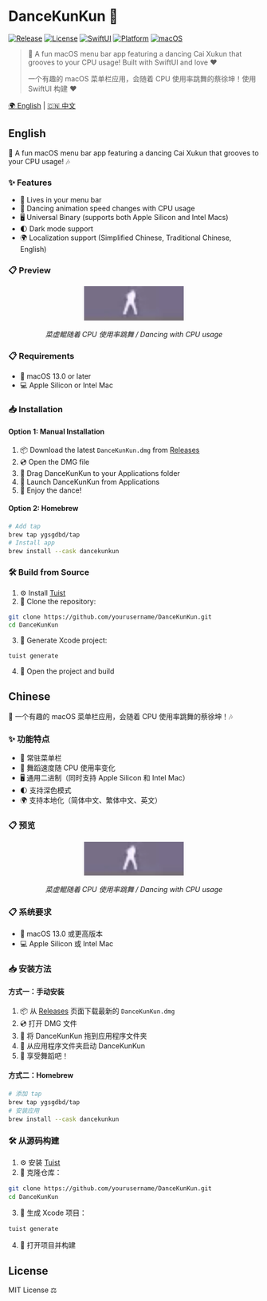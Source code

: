 # DanceKunKun 🕺

[![Release](https://img.shields.io/github/v/release/ygsgdbd/DanceKunKun)](https://github.com/ygsgdbd/DanceKunKun/releases/latest)
[![License](https://img.shields.io/github/license/ygsgdbd/DanceKunKun)](LICENSE)
[![SwiftUI](https://img.shields.io/badge/SwiftUI-blue.svg?style=flat&logo=swift&logoColor=white)](https://developer.apple.com/xcode/swiftui)
[![Platform](https://img.shields.io/badge/platform-macOS-lightgrey.svg?style=flat)](https://www.apple.com/macos)
[![macOS](https://img.shields.io/badge/macOS-13.0+-orange.svg?style=flat&logo=apple&logoColor=white)](https://www.apple.com/macos)

> 🕺 A fun macOS menu bar app featuring a dancing Cai Xukun that grooves to your CPU usage! Built with SwiftUI and love ❤️
> 
> 一个有趣的 macOS 菜单栏应用，会随着 CPU 使用率跳舞的蔡徐坤！使用 SwiftUI 构建 ❤️

[🌍 English](#english) | [🇨🇳 中文](#chinese)

## English

🎵 A fun macOS menu bar app featuring a dancing Cai Xukun that grooves to your CPU usage! 🎶

### ✨ Features

- 🎯 Lives in your menu bar
- 💃 Dancing animation speed changes with CPU usage
- 🖥️ Universal Binary (supports both Apple Silicon and Intel Macs)
- 🌓 Dark mode support
- 🌍 Localization support (Simplified Chinese, Traditional Chinese, English)

### 📋 Preview

<div align="center">
  <img src="Screenshots/dance.gif" width="200" alt="Dancing Preview">
  <p><em>菜虚鲲随着 CPU 使用率跳舞 / Dancing with CPU usage</em></p>
</div>

### 📋 Requirements

- 🍎 macOS 13.0 or later
- 💻 Apple Silicon or Intel Mac

### 📥 Installation

#### Option 1: Manual Installation

1. 📦 Download the latest `DanceKunKun.dmg` from [Releases](../../releases)
2. 💿 Open the DMG file
3. 📱 Drag DanceKunKun to your Applications folder
4. 🚀 Launch DanceKunKun from Applications
5. 🎉 Enjoy the dance! 

#### Option 2: Homebrew

```bash
# Add tap
brew tap ygsgdbd/tap
# Install app
brew install --cask dancekunkun
```

### 🛠️ Build from Source

1. ⚙️ Install [Tuist](https://docs.tuist.io/documentation/tuist/installation)
2. 📂 Clone the repository:
```bash
git clone https://github.com/yourusername/DanceKunKun.git
cd DanceKunKun
```

3. 🔨 Generate Xcode project:
```bash
tuist generate
```

4. 🎯 Open the project and build

## Chinese

🎵 一个有趣的 macOS 菜单栏应用，会随着 CPU 使用率跳舞的蔡徐坤！🎶

### ✨ 功能特点

- 🎯 常驻菜单栏
- 💃 舞蹈速度随 CPU 使用率变化
- 🖥️ 通用二进制（同时支持 Apple Silicon 和 Intel Mac）
- 🌓 支持深色模式
- 🌍 支持本地化（简体中文、繁体中文、英文）

### 📋 预览

<div align="center">
  <img src="Screenshots/dance.gif" width="200" alt="舞蹈预览">
  <p><em>菜虚鲲随着 CPU 使用率跳舞 / Dancing with CPU usage</em></p>
</div>

### 📋 系统要求

- 🍎 macOS 13.0 或更高版本
- 💻 Apple Silicon 或 Intel Mac

### 📥 安装方法

#### 方式一：手动安装

1. 📦 从 [Releases](../../releases) 页面下载最新的 `DanceKunKun.dmg`
2. 💿 打开 DMG 文件
3. 📱 将 DanceKunKun 拖到应用程序文件夹
4. 🚀 从应用程序文件夹启动 DanceKunKun
5. 🎉 享受舞蹈吧！

#### 方式二：Homebrew

```bash
# 添加 tap
brew tap ygsgdbd/tap
# 安装应用
brew install --cask dancekunkun
```

### 🛠️ 从源码构建

1. ⚙️ 安装 [Tuist](https://docs.tuist.io/documentation/tuist/installation)
2. 📂 克隆仓库：
```bash
git clone https://github.com/yourusername/DanceKunKun.git
cd DanceKunKun
```

3. 🔨 生成 Xcode 项目：
```bash
tuist generate
```

4. 🎯 打开项目并构建

## License

MIT License ⚖️ 